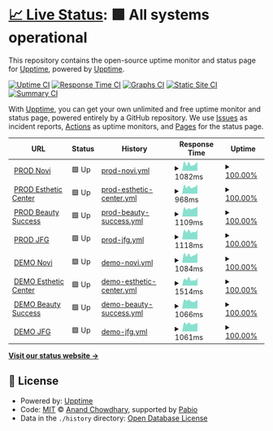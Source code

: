 # [📈 Live Status](https://upptime.github.io/upptime): <!--live status--> **🟩 All systems operational**

This repository contains the open-source uptime monitor and status page for [Upptime](https://upptime.js.org), powered by [Upptime](https://github.com/upptime/upptime).

[![Uptime CI](https://github.com/fr-cleonet/novi-uptime/workflows/Uptime%20CI/badge.svg)](https://github.com/fr-cleonet/novi-uptime/actions?query=workflow%3A%22Uptime+CI%22)
[![Response Time CI](https://github.com/fr-cleonet/novi-uptime/workflows/Response%20Time%20CI/badge.svg)](https://github.com/fr-cleonet/novi-uptime/actions?query=workflow%3A%22Response+Time+CI%22)
[![Graphs CI](https://github.com/fr-cleonet/novi-uptime/workflows/Graphs%20CI/badge.svg)](https://github.com/fr-cleonet/novi-uptime/actions?query=workflow%3A%22Graphs+CI%22)
[![Static Site CI](https://github.com/fr-cleonet/novi-uptime/workflows/Static%20Site%20CI/badge.svg)](https://github.com/fr-cleonet/novi-uptime/actions?query=workflow%3A%22Static+Site+CI%22)
[![Summary CI](https://github.com/fr-cleonet/novi-uptime/workflows/Summary%20CI/badge.svg)](https://github.com/fr-cleonet/novi-uptime/actions?query=workflow%3A%22Summary+CI%22)

With [Upptime](https://upptime.js.org), you can get your own unlimited and free uptime monitor and status page, powered entirely by a GitHub repository. We use [Issues](https://github.com/upptime/upptime/issues) as incident reports, [Actions](https://github.com/fr-cleonet/novi-uptime/actions) as uptime monitors, and [Pages](https://upptime.github.io/upptime) for the status page.

<!--start: status pages-->
<!-- This summary is generated by Upptime (https://github.com/upptime/upptime) -->
<!-- Do not edit this manually, your changes will be overwritten -->
<!-- prettier-ignore -->
| URL | Status | History | Response Time | Uptime |
| --- | ------ | ------- | ------------- | ------ |
| <img alt="" src="https://icons.duckduckgo.com/ip3/groupe-novi-intra.cleonet.fr.ico" height="13"> [PROD Novi](https://groupe-novi-intra.cleonet.fr) | 🟩 Up | [prod-novi.yml](https://github.com/fr-cleonet/novi-uptime/commits/HEAD/history/prod-novi.yml) | <details><summary><img alt="Response time graph" src="./graphs/prod-novi/response-time-week.png" height="20"> 1082ms</summary><br><a href="https://fr-cleonet.github.io/novi-uptime/history/prod-novi"><img alt="Response time 1012" src="https://img.shields.io/endpoint?url=https%3A%2F%2Fraw.githubusercontent.com%2Ffr-cleonet%2Fnovi-uptime%2FHEAD%2Fapi%2Fprod-novi%2Fresponse-time.json"></a><br><a href="https://fr-cleonet.github.io/novi-uptime/history/prod-novi"><img alt="24-hour response time 1397" src="https://img.shields.io/endpoint?url=https%3A%2F%2Fraw.githubusercontent.com%2Ffr-cleonet%2Fnovi-uptime%2FHEAD%2Fapi%2Fprod-novi%2Fresponse-time-day.json"></a><br><a href="https://fr-cleonet.github.io/novi-uptime/history/prod-novi"><img alt="7-day response time 1082" src="https://img.shields.io/endpoint?url=https%3A%2F%2Fraw.githubusercontent.com%2Ffr-cleonet%2Fnovi-uptime%2FHEAD%2Fapi%2Fprod-novi%2Fresponse-time-week.json"></a><br><a href="https://fr-cleonet.github.io/novi-uptime/history/prod-novi"><img alt="30-day response time 1012" src="https://img.shields.io/endpoint?url=https%3A%2F%2Fraw.githubusercontent.com%2Ffr-cleonet%2Fnovi-uptime%2FHEAD%2Fapi%2Fprod-novi%2Fresponse-time-month.json"></a><br><a href="https://fr-cleonet.github.io/novi-uptime/history/prod-novi"><img alt="1-year response time 1012" src="https://img.shields.io/endpoint?url=https%3A%2F%2Fraw.githubusercontent.com%2Ffr-cleonet%2Fnovi-uptime%2FHEAD%2Fapi%2Fprod-novi%2Fresponse-time-year.json"></a></details> | <details><summary><a href="https://fr-cleonet.github.io/novi-uptime/history/prod-novi">100.00%</a></summary><a href="https://fr-cleonet.github.io/novi-uptime/history/prod-novi"><img alt="All-time uptime 100.00%" src="https://img.shields.io/endpoint?url=https%3A%2F%2Fraw.githubusercontent.com%2Ffr-cleonet%2Fnovi-uptime%2FHEAD%2Fapi%2Fprod-novi%2Fuptime.json"></a><br><a href="https://fr-cleonet.github.io/novi-uptime/history/prod-novi"><img alt="24-hour uptime 100.00%" src="https://img.shields.io/endpoint?url=https%3A%2F%2Fraw.githubusercontent.com%2Ffr-cleonet%2Fnovi-uptime%2FHEAD%2Fapi%2Fprod-novi%2Fuptime-day.json"></a><br><a href="https://fr-cleonet.github.io/novi-uptime/history/prod-novi"><img alt="7-day uptime 100.00%" src="https://img.shields.io/endpoint?url=https%3A%2F%2Fraw.githubusercontent.com%2Ffr-cleonet%2Fnovi-uptime%2FHEAD%2Fapi%2Fprod-novi%2Fuptime-week.json"></a><br><a href="https://fr-cleonet.github.io/novi-uptime/history/prod-novi"><img alt="30-day uptime 100.00%" src="https://img.shields.io/endpoint?url=https%3A%2F%2Fraw.githubusercontent.com%2Ffr-cleonet%2Fnovi-uptime%2FHEAD%2Fapi%2Fprod-novi%2Fuptime-month.json"></a><br><a href="https://fr-cleonet.github.io/novi-uptime/history/prod-novi"><img alt="1-year uptime 100.00%" src="https://img.shields.io/endpoint?url=https%3A%2F%2Fraw.githubusercontent.com%2Ffr-cleonet%2Fnovi-uptime%2FHEAD%2Fapi%2Fprod-novi%2Fuptime-year.json"></a></details>
| <img alt="" src="https://icons.duckduckgo.com/ip3/estheticcenter-intra.cleonet.fr.ico" height="13"> [PROD Esthetic Center](https://estheticcenter-intra.cleonet.fr) | 🟩 Up | [prod-esthetic-center.yml](https://github.com/fr-cleonet/novi-uptime/commits/HEAD/history/prod-esthetic-center.yml) | <details><summary><img alt="Response time graph" src="./graphs/prod-esthetic-center/response-time-week.png" height="20"> 968ms</summary><br><a href="https://fr-cleonet.github.io/novi-uptime/history/prod-esthetic-center"><img alt="Response time 939" src="https://img.shields.io/endpoint?url=https%3A%2F%2Fraw.githubusercontent.com%2Ffr-cleonet%2Fnovi-uptime%2FHEAD%2Fapi%2Fprod-esthetic-center%2Fresponse-time.json"></a><br><a href="https://fr-cleonet.github.io/novi-uptime/history/prod-esthetic-center"><img alt="24-hour response time 1217" src="https://img.shields.io/endpoint?url=https%3A%2F%2Fraw.githubusercontent.com%2Ffr-cleonet%2Fnovi-uptime%2FHEAD%2Fapi%2Fprod-esthetic-center%2Fresponse-time-day.json"></a><br><a href="https://fr-cleonet.github.io/novi-uptime/history/prod-esthetic-center"><img alt="7-day response time 968" src="https://img.shields.io/endpoint?url=https%3A%2F%2Fraw.githubusercontent.com%2Ffr-cleonet%2Fnovi-uptime%2FHEAD%2Fapi%2Fprod-esthetic-center%2Fresponse-time-week.json"></a><br><a href="https://fr-cleonet.github.io/novi-uptime/history/prod-esthetic-center"><img alt="30-day response time 939" src="https://img.shields.io/endpoint?url=https%3A%2F%2Fraw.githubusercontent.com%2Ffr-cleonet%2Fnovi-uptime%2FHEAD%2Fapi%2Fprod-esthetic-center%2Fresponse-time-month.json"></a><br><a href="https://fr-cleonet.github.io/novi-uptime/history/prod-esthetic-center"><img alt="1-year response time 939" src="https://img.shields.io/endpoint?url=https%3A%2F%2Fraw.githubusercontent.com%2Ffr-cleonet%2Fnovi-uptime%2FHEAD%2Fapi%2Fprod-esthetic-center%2Fresponse-time-year.json"></a></details> | <details><summary><a href="https://fr-cleonet.github.io/novi-uptime/history/prod-esthetic-center">100.00%</a></summary><a href="https://fr-cleonet.github.io/novi-uptime/history/prod-esthetic-center"><img alt="All-time uptime 100.00%" src="https://img.shields.io/endpoint?url=https%3A%2F%2Fraw.githubusercontent.com%2Ffr-cleonet%2Fnovi-uptime%2FHEAD%2Fapi%2Fprod-esthetic-center%2Fuptime.json"></a><br><a href="https://fr-cleonet.github.io/novi-uptime/history/prod-esthetic-center"><img alt="24-hour uptime 100.00%" src="https://img.shields.io/endpoint?url=https%3A%2F%2Fraw.githubusercontent.com%2Ffr-cleonet%2Fnovi-uptime%2FHEAD%2Fapi%2Fprod-esthetic-center%2Fuptime-day.json"></a><br><a href="https://fr-cleonet.github.io/novi-uptime/history/prod-esthetic-center"><img alt="7-day uptime 100.00%" src="https://img.shields.io/endpoint?url=https%3A%2F%2Fraw.githubusercontent.com%2Ffr-cleonet%2Fnovi-uptime%2FHEAD%2Fapi%2Fprod-esthetic-center%2Fuptime-week.json"></a><br><a href="https://fr-cleonet.github.io/novi-uptime/history/prod-esthetic-center"><img alt="30-day uptime 100.00%" src="https://img.shields.io/endpoint?url=https%3A%2F%2Fraw.githubusercontent.com%2Ffr-cleonet%2Fnovi-uptime%2FHEAD%2Fapi%2Fprod-esthetic-center%2Fuptime-month.json"></a><br><a href="https://fr-cleonet.github.io/novi-uptime/history/prod-esthetic-center"><img alt="1-year uptime 100.00%" src="https://img.shields.io/endpoint?url=https%3A%2F%2Fraw.githubusercontent.com%2Ffr-cleonet%2Fnovi-uptime%2FHEAD%2Fapi%2Fprod-esthetic-center%2Fuptime-year.json"></a></details>
| <img alt="" src="https://icons.duckduckgo.com/ip3/beautysuccess-intra.cleonet.fr.ico" height="13"> [PROD Beauty Success](https://beautysuccess-intra.cleonet.fr) | 🟩 Up | [prod-beauty-success.yml](https://github.com/fr-cleonet/novi-uptime/commits/HEAD/history/prod-beauty-success.yml) | <details><summary><img alt="Response time graph" src="./graphs/prod-beauty-success/response-time-week.png" height="20"> 1109ms</summary><br><a href="https://fr-cleonet.github.io/novi-uptime/history/prod-beauty-success"><img alt="Response time 1064" src="https://img.shields.io/endpoint?url=https%3A%2F%2Fraw.githubusercontent.com%2Ffr-cleonet%2Fnovi-uptime%2FHEAD%2Fapi%2Fprod-beauty-success%2Fresponse-time.json"></a><br><a href="https://fr-cleonet.github.io/novi-uptime/history/prod-beauty-success"><img alt="24-hour response time 1330" src="https://img.shields.io/endpoint?url=https%3A%2F%2Fraw.githubusercontent.com%2Ffr-cleonet%2Fnovi-uptime%2FHEAD%2Fapi%2Fprod-beauty-success%2Fresponse-time-day.json"></a><br><a href="https://fr-cleonet.github.io/novi-uptime/history/prod-beauty-success"><img alt="7-day response time 1109" src="https://img.shields.io/endpoint?url=https%3A%2F%2Fraw.githubusercontent.com%2Ffr-cleonet%2Fnovi-uptime%2FHEAD%2Fapi%2Fprod-beauty-success%2Fresponse-time-week.json"></a><br><a href="https://fr-cleonet.github.io/novi-uptime/history/prod-beauty-success"><img alt="30-day response time 1064" src="https://img.shields.io/endpoint?url=https%3A%2F%2Fraw.githubusercontent.com%2Ffr-cleonet%2Fnovi-uptime%2FHEAD%2Fapi%2Fprod-beauty-success%2Fresponse-time-month.json"></a><br><a href="https://fr-cleonet.github.io/novi-uptime/history/prod-beauty-success"><img alt="1-year response time 1064" src="https://img.shields.io/endpoint?url=https%3A%2F%2Fraw.githubusercontent.com%2Ffr-cleonet%2Fnovi-uptime%2FHEAD%2Fapi%2Fprod-beauty-success%2Fresponse-time-year.json"></a></details> | <details><summary><a href="https://fr-cleonet.github.io/novi-uptime/history/prod-beauty-success">100.00%</a></summary><a href="https://fr-cleonet.github.io/novi-uptime/history/prod-beauty-success"><img alt="All-time uptime 100.00%" src="https://img.shields.io/endpoint?url=https%3A%2F%2Fraw.githubusercontent.com%2Ffr-cleonet%2Fnovi-uptime%2FHEAD%2Fapi%2Fprod-beauty-success%2Fuptime.json"></a><br><a href="https://fr-cleonet.github.io/novi-uptime/history/prod-beauty-success"><img alt="24-hour uptime 100.00%" src="https://img.shields.io/endpoint?url=https%3A%2F%2Fraw.githubusercontent.com%2Ffr-cleonet%2Fnovi-uptime%2FHEAD%2Fapi%2Fprod-beauty-success%2Fuptime-day.json"></a><br><a href="https://fr-cleonet.github.io/novi-uptime/history/prod-beauty-success"><img alt="7-day uptime 100.00%" src="https://img.shields.io/endpoint?url=https%3A%2F%2Fraw.githubusercontent.com%2Ffr-cleonet%2Fnovi-uptime%2FHEAD%2Fapi%2Fprod-beauty-success%2Fuptime-week.json"></a><br><a href="https://fr-cleonet.github.io/novi-uptime/history/prod-beauty-success"><img alt="30-day uptime 100.00%" src="https://img.shields.io/endpoint?url=https%3A%2F%2Fraw.githubusercontent.com%2Ffr-cleonet%2Fnovi-uptime%2FHEAD%2Fapi%2Fprod-beauty-success%2Fuptime-month.json"></a><br><a href="https://fr-cleonet.github.io/novi-uptime/history/prod-beauty-success"><img alt="1-year uptime 100.00%" src="https://img.shields.io/endpoint?url=https%3A%2F%2Fraw.githubusercontent.com%2Ffr-cleonet%2Fnovi-uptime%2FHEAD%2Fapi%2Fprod-beauty-success%2Fuptime-year.json"></a></details>
| <img alt="" src="https://icons.duckduckgo.com/ip3/jfgclinic-intra.cleonet.fr.ico" height="13"> [PROD JFG](https://jfgclinic-intra.cleonet.fr) | 🟩 Up | [prod-jfg.yml](https://github.com/fr-cleonet/novi-uptime/commits/HEAD/history/prod-jfg.yml) | <details><summary><img alt="Response time graph" src="./graphs/prod-jfg/response-time-week.png" height="20"> 1118ms</summary><br><a href="https://fr-cleonet.github.io/novi-uptime/history/prod-jfg"><img alt="Response time 1052" src="https://img.shields.io/endpoint?url=https%3A%2F%2Fraw.githubusercontent.com%2Ffr-cleonet%2Fnovi-uptime%2FHEAD%2Fapi%2Fprod-jfg%2Fresponse-time.json"></a><br><a href="https://fr-cleonet.github.io/novi-uptime/history/prod-jfg"><img alt="24-hour response time 1328" src="https://img.shields.io/endpoint?url=https%3A%2F%2Fraw.githubusercontent.com%2Ffr-cleonet%2Fnovi-uptime%2FHEAD%2Fapi%2Fprod-jfg%2Fresponse-time-day.json"></a><br><a href="https://fr-cleonet.github.io/novi-uptime/history/prod-jfg"><img alt="7-day response time 1118" src="https://img.shields.io/endpoint?url=https%3A%2F%2Fraw.githubusercontent.com%2Ffr-cleonet%2Fnovi-uptime%2FHEAD%2Fapi%2Fprod-jfg%2Fresponse-time-week.json"></a><br><a href="https://fr-cleonet.github.io/novi-uptime/history/prod-jfg"><img alt="30-day response time 1052" src="https://img.shields.io/endpoint?url=https%3A%2F%2Fraw.githubusercontent.com%2Ffr-cleonet%2Fnovi-uptime%2FHEAD%2Fapi%2Fprod-jfg%2Fresponse-time-month.json"></a><br><a href="https://fr-cleonet.github.io/novi-uptime/history/prod-jfg"><img alt="1-year response time 1052" src="https://img.shields.io/endpoint?url=https%3A%2F%2Fraw.githubusercontent.com%2Ffr-cleonet%2Fnovi-uptime%2FHEAD%2Fapi%2Fprod-jfg%2Fresponse-time-year.json"></a></details> | <details><summary><a href="https://fr-cleonet.github.io/novi-uptime/history/prod-jfg">100.00%</a></summary><a href="https://fr-cleonet.github.io/novi-uptime/history/prod-jfg"><img alt="All-time uptime 100.00%" src="https://img.shields.io/endpoint?url=https%3A%2F%2Fraw.githubusercontent.com%2Ffr-cleonet%2Fnovi-uptime%2FHEAD%2Fapi%2Fprod-jfg%2Fuptime.json"></a><br><a href="https://fr-cleonet.github.io/novi-uptime/history/prod-jfg"><img alt="24-hour uptime 100.00%" src="https://img.shields.io/endpoint?url=https%3A%2F%2Fraw.githubusercontent.com%2Ffr-cleonet%2Fnovi-uptime%2FHEAD%2Fapi%2Fprod-jfg%2Fuptime-day.json"></a><br><a href="https://fr-cleonet.github.io/novi-uptime/history/prod-jfg"><img alt="7-day uptime 100.00%" src="https://img.shields.io/endpoint?url=https%3A%2F%2Fraw.githubusercontent.com%2Ffr-cleonet%2Fnovi-uptime%2FHEAD%2Fapi%2Fprod-jfg%2Fuptime-week.json"></a><br><a href="https://fr-cleonet.github.io/novi-uptime/history/prod-jfg"><img alt="30-day uptime 100.00%" src="https://img.shields.io/endpoint?url=https%3A%2F%2Fraw.githubusercontent.com%2Ffr-cleonet%2Fnovi-uptime%2FHEAD%2Fapi%2Fprod-jfg%2Fuptime-month.json"></a><br><a href="https://fr-cleonet.github.io/novi-uptime/history/prod-jfg"><img alt="1-year uptime 100.00%" src="https://img.shields.io/endpoint?url=https%3A%2F%2Fraw.githubusercontent.com%2Ffr-cleonet%2Fnovi-uptime%2FHEAD%2Fapi%2Fprod-jfg%2Fuptime-year.json"></a></details>
| <img alt="" src="https://icons.duckduckgo.com/ip3/demo.novi-intra.cleonet.fr.ico" height="13"> [DEMO Novi](https://demo.novi-intra.cleonet.fr) | 🟩 Up | [demo-novi.yml](https://github.com/fr-cleonet/novi-uptime/commits/HEAD/history/demo-novi.yml) | <details><summary><img alt="Response time graph" src="./graphs/demo-novi/response-time-week.png" height="20"> 1084ms</summary><br><a href="https://fr-cleonet.github.io/novi-uptime/history/demo-novi"><img alt="Response time 1002" src="https://img.shields.io/endpoint?url=https%3A%2F%2Fraw.githubusercontent.com%2Ffr-cleonet%2Fnovi-uptime%2FHEAD%2Fapi%2Fdemo-novi%2Fresponse-time.json"></a><br><a href="https://fr-cleonet.github.io/novi-uptime/history/demo-novi"><img alt="24-hour response time 1315" src="https://img.shields.io/endpoint?url=https%3A%2F%2Fraw.githubusercontent.com%2Ffr-cleonet%2Fnovi-uptime%2FHEAD%2Fapi%2Fdemo-novi%2Fresponse-time-day.json"></a><br><a href="https://fr-cleonet.github.io/novi-uptime/history/demo-novi"><img alt="7-day response time 1084" src="https://img.shields.io/endpoint?url=https%3A%2F%2Fraw.githubusercontent.com%2Ffr-cleonet%2Fnovi-uptime%2FHEAD%2Fapi%2Fdemo-novi%2Fresponse-time-week.json"></a><br><a href="https://fr-cleonet.github.io/novi-uptime/history/demo-novi"><img alt="30-day response time 1002" src="https://img.shields.io/endpoint?url=https%3A%2F%2Fraw.githubusercontent.com%2Ffr-cleonet%2Fnovi-uptime%2FHEAD%2Fapi%2Fdemo-novi%2Fresponse-time-month.json"></a><br><a href="https://fr-cleonet.github.io/novi-uptime/history/demo-novi"><img alt="1-year response time 1002" src="https://img.shields.io/endpoint?url=https%3A%2F%2Fraw.githubusercontent.com%2Ffr-cleonet%2Fnovi-uptime%2FHEAD%2Fapi%2Fdemo-novi%2Fresponse-time-year.json"></a></details> | <details><summary><a href="https://fr-cleonet.github.io/novi-uptime/history/demo-novi">100.00%</a></summary><a href="https://fr-cleonet.github.io/novi-uptime/history/demo-novi"><img alt="All-time uptime 100.00%" src="https://img.shields.io/endpoint?url=https%3A%2F%2Fraw.githubusercontent.com%2Ffr-cleonet%2Fnovi-uptime%2FHEAD%2Fapi%2Fdemo-novi%2Fuptime.json"></a><br><a href="https://fr-cleonet.github.io/novi-uptime/history/demo-novi"><img alt="24-hour uptime 100.00%" src="https://img.shields.io/endpoint?url=https%3A%2F%2Fraw.githubusercontent.com%2Ffr-cleonet%2Fnovi-uptime%2FHEAD%2Fapi%2Fdemo-novi%2Fuptime-day.json"></a><br><a href="https://fr-cleonet.github.io/novi-uptime/history/demo-novi"><img alt="7-day uptime 100.00%" src="https://img.shields.io/endpoint?url=https%3A%2F%2Fraw.githubusercontent.com%2Ffr-cleonet%2Fnovi-uptime%2FHEAD%2Fapi%2Fdemo-novi%2Fuptime-week.json"></a><br><a href="https://fr-cleonet.github.io/novi-uptime/history/demo-novi"><img alt="30-day uptime 100.00%" src="https://img.shields.io/endpoint?url=https%3A%2F%2Fraw.githubusercontent.com%2Ffr-cleonet%2Fnovi-uptime%2FHEAD%2Fapi%2Fdemo-novi%2Fuptime-month.json"></a><br><a href="https://fr-cleonet.github.io/novi-uptime/history/demo-novi"><img alt="1-year uptime 100.00%" src="https://img.shields.io/endpoint?url=https%3A%2F%2Fraw.githubusercontent.com%2Ffr-cleonet%2Fnovi-uptime%2FHEAD%2Fapi%2Fdemo-novi%2Fuptime-year.json"></a></details>
| <img alt="" src="https://icons.duckduckgo.com/ip3/demo.estheticcenter-intra.cleonet.fr.ico" height="13"> [DEMO Esthetic Center](http://demo.estheticcenter-intra.cleonet.fr) | 🟩 Up | [demo-esthetic-center.yml](https://github.com/fr-cleonet/novi-uptime/commits/HEAD/history/demo-esthetic-center.yml) | <details><summary><img alt="Response time graph" src="./graphs/demo-esthetic-center/response-time-week.png" height="20"> 1514ms</summary><br><a href="https://fr-cleonet.github.io/novi-uptime/history/demo-esthetic-center"><img alt="Response time 1508" src="https://img.shields.io/endpoint?url=https%3A%2F%2Fraw.githubusercontent.com%2Ffr-cleonet%2Fnovi-uptime%2FHEAD%2Fapi%2Fdemo-esthetic-center%2Fresponse-time.json"></a><br><a href="https://fr-cleonet.github.io/novi-uptime/history/demo-esthetic-center"><img alt="24-hour response time 1804" src="https://img.shields.io/endpoint?url=https%3A%2F%2Fraw.githubusercontent.com%2Ffr-cleonet%2Fnovi-uptime%2FHEAD%2Fapi%2Fdemo-esthetic-center%2Fresponse-time-day.json"></a><br><a href="https://fr-cleonet.github.io/novi-uptime/history/demo-esthetic-center"><img alt="7-day response time 1514" src="https://img.shields.io/endpoint?url=https%3A%2F%2Fraw.githubusercontent.com%2Ffr-cleonet%2Fnovi-uptime%2FHEAD%2Fapi%2Fdemo-esthetic-center%2Fresponse-time-week.json"></a><br><a href="https://fr-cleonet.github.io/novi-uptime/history/demo-esthetic-center"><img alt="30-day response time 1508" src="https://img.shields.io/endpoint?url=https%3A%2F%2Fraw.githubusercontent.com%2Ffr-cleonet%2Fnovi-uptime%2FHEAD%2Fapi%2Fdemo-esthetic-center%2Fresponse-time-month.json"></a><br><a href="https://fr-cleonet.github.io/novi-uptime/history/demo-esthetic-center"><img alt="1-year response time 1508" src="https://img.shields.io/endpoint?url=https%3A%2F%2Fraw.githubusercontent.com%2Ffr-cleonet%2Fnovi-uptime%2FHEAD%2Fapi%2Fdemo-esthetic-center%2Fresponse-time-year.json"></a></details> | <details><summary><a href="https://fr-cleonet.github.io/novi-uptime/history/demo-esthetic-center">100.00%</a></summary><a href="https://fr-cleonet.github.io/novi-uptime/history/demo-esthetic-center"><img alt="All-time uptime 100.00%" src="https://img.shields.io/endpoint?url=https%3A%2F%2Fraw.githubusercontent.com%2Ffr-cleonet%2Fnovi-uptime%2FHEAD%2Fapi%2Fdemo-esthetic-center%2Fuptime.json"></a><br><a href="https://fr-cleonet.github.io/novi-uptime/history/demo-esthetic-center"><img alt="24-hour uptime 100.00%" src="https://img.shields.io/endpoint?url=https%3A%2F%2Fraw.githubusercontent.com%2Ffr-cleonet%2Fnovi-uptime%2FHEAD%2Fapi%2Fdemo-esthetic-center%2Fuptime-day.json"></a><br><a href="https://fr-cleonet.github.io/novi-uptime/history/demo-esthetic-center"><img alt="7-day uptime 100.00%" src="https://img.shields.io/endpoint?url=https%3A%2F%2Fraw.githubusercontent.com%2Ffr-cleonet%2Fnovi-uptime%2FHEAD%2Fapi%2Fdemo-esthetic-center%2Fuptime-week.json"></a><br><a href="https://fr-cleonet.github.io/novi-uptime/history/demo-esthetic-center"><img alt="30-day uptime 100.00%" src="https://img.shields.io/endpoint?url=https%3A%2F%2Fraw.githubusercontent.com%2Ffr-cleonet%2Fnovi-uptime%2FHEAD%2Fapi%2Fdemo-esthetic-center%2Fuptime-month.json"></a><br><a href="https://fr-cleonet.github.io/novi-uptime/history/demo-esthetic-center"><img alt="1-year uptime 100.00%" src="https://img.shields.io/endpoint?url=https%3A%2F%2Fraw.githubusercontent.com%2Ffr-cleonet%2Fnovi-uptime%2FHEAD%2Fapi%2Fdemo-esthetic-center%2Fuptime-year.json"></a></details>
| <img alt="" src="https://icons.duckduckgo.com/ip3/demo.beautysuccess-intra.cleonet.fr.ico" height="13"> [DEMO Beauty Success](https://demo.beautysuccess-intra.cleonet.fr) | 🟩 Up | [demo-beauty-success.yml](https://github.com/fr-cleonet/novi-uptime/commits/HEAD/history/demo-beauty-success.yml) | <details><summary><img alt="Response time graph" src="./graphs/demo-beauty-success/response-time-week.png" height="20"> 1066ms</summary><br><a href="https://fr-cleonet.github.io/novi-uptime/history/demo-beauty-success"><img alt="Response time 1026" src="https://img.shields.io/endpoint?url=https%3A%2F%2Fraw.githubusercontent.com%2Ffr-cleonet%2Fnovi-uptime%2FHEAD%2Fapi%2Fdemo-beauty-success%2Fresponse-time.json"></a><br><a href="https://fr-cleonet.github.io/novi-uptime/history/demo-beauty-success"><img alt="24-hour response time 1178" src="https://img.shields.io/endpoint?url=https%3A%2F%2Fraw.githubusercontent.com%2Ffr-cleonet%2Fnovi-uptime%2FHEAD%2Fapi%2Fdemo-beauty-success%2Fresponse-time-day.json"></a><br><a href="https://fr-cleonet.github.io/novi-uptime/history/demo-beauty-success"><img alt="7-day response time 1066" src="https://img.shields.io/endpoint?url=https%3A%2F%2Fraw.githubusercontent.com%2Ffr-cleonet%2Fnovi-uptime%2FHEAD%2Fapi%2Fdemo-beauty-success%2Fresponse-time-week.json"></a><br><a href="https://fr-cleonet.github.io/novi-uptime/history/demo-beauty-success"><img alt="30-day response time 1026" src="https://img.shields.io/endpoint?url=https%3A%2F%2Fraw.githubusercontent.com%2Ffr-cleonet%2Fnovi-uptime%2FHEAD%2Fapi%2Fdemo-beauty-success%2Fresponse-time-month.json"></a><br><a href="https://fr-cleonet.github.io/novi-uptime/history/demo-beauty-success"><img alt="1-year response time 1026" src="https://img.shields.io/endpoint?url=https%3A%2F%2Fraw.githubusercontent.com%2Ffr-cleonet%2Fnovi-uptime%2FHEAD%2Fapi%2Fdemo-beauty-success%2Fresponse-time-year.json"></a></details> | <details><summary><a href="https://fr-cleonet.github.io/novi-uptime/history/demo-beauty-success">100.00%</a></summary><a href="https://fr-cleonet.github.io/novi-uptime/history/demo-beauty-success"><img alt="All-time uptime 100.00%" src="https://img.shields.io/endpoint?url=https%3A%2F%2Fraw.githubusercontent.com%2Ffr-cleonet%2Fnovi-uptime%2FHEAD%2Fapi%2Fdemo-beauty-success%2Fuptime.json"></a><br><a href="https://fr-cleonet.github.io/novi-uptime/history/demo-beauty-success"><img alt="24-hour uptime 100.00%" src="https://img.shields.io/endpoint?url=https%3A%2F%2Fraw.githubusercontent.com%2Ffr-cleonet%2Fnovi-uptime%2FHEAD%2Fapi%2Fdemo-beauty-success%2Fuptime-day.json"></a><br><a href="https://fr-cleonet.github.io/novi-uptime/history/demo-beauty-success"><img alt="7-day uptime 100.00%" src="https://img.shields.io/endpoint?url=https%3A%2F%2Fraw.githubusercontent.com%2Ffr-cleonet%2Fnovi-uptime%2FHEAD%2Fapi%2Fdemo-beauty-success%2Fuptime-week.json"></a><br><a href="https://fr-cleonet.github.io/novi-uptime/history/demo-beauty-success"><img alt="30-day uptime 100.00%" src="https://img.shields.io/endpoint?url=https%3A%2F%2Fraw.githubusercontent.com%2Ffr-cleonet%2Fnovi-uptime%2FHEAD%2Fapi%2Fdemo-beauty-success%2Fuptime-month.json"></a><br><a href="https://fr-cleonet.github.io/novi-uptime/history/demo-beauty-success"><img alt="1-year uptime 100.00%" src="https://img.shields.io/endpoint?url=https%3A%2F%2Fraw.githubusercontent.com%2Ffr-cleonet%2Fnovi-uptime%2FHEAD%2Fapi%2Fdemo-beauty-success%2Fuptime-year.json"></a></details>
| <img alt="" src="https://icons.duckduckgo.com/ip3/demo.jfgclinic-intra.cleonet.fr.ico" height="13"> [DEMO JFG](https://demo.jfgclinic-intra.cleonet.fr/) | 🟩 Up | [demo-jfg.yml](https://github.com/fr-cleonet/novi-uptime/commits/HEAD/history/demo-jfg.yml) | <details><summary><img alt="Response time graph" src="./graphs/demo-jfg/response-time-week.png" height="20"> 1061ms</summary><br><a href="https://fr-cleonet.github.io/novi-uptime/history/demo-jfg"><img alt="Response time 1006" src="https://img.shields.io/endpoint?url=https%3A%2F%2Fraw.githubusercontent.com%2Ffr-cleonet%2Fnovi-uptime%2FHEAD%2Fapi%2Fdemo-jfg%2Fresponse-time.json"></a><br><a href="https://fr-cleonet.github.io/novi-uptime/history/demo-jfg"><img alt="24-hour response time 1144" src="https://img.shields.io/endpoint?url=https%3A%2F%2Fraw.githubusercontent.com%2Ffr-cleonet%2Fnovi-uptime%2FHEAD%2Fapi%2Fdemo-jfg%2Fresponse-time-day.json"></a><br><a href="https://fr-cleonet.github.io/novi-uptime/history/demo-jfg"><img alt="7-day response time 1061" src="https://img.shields.io/endpoint?url=https%3A%2F%2Fraw.githubusercontent.com%2Ffr-cleonet%2Fnovi-uptime%2FHEAD%2Fapi%2Fdemo-jfg%2Fresponse-time-week.json"></a><br><a href="https://fr-cleonet.github.io/novi-uptime/history/demo-jfg"><img alt="30-day response time 1006" src="https://img.shields.io/endpoint?url=https%3A%2F%2Fraw.githubusercontent.com%2Ffr-cleonet%2Fnovi-uptime%2FHEAD%2Fapi%2Fdemo-jfg%2Fresponse-time-month.json"></a><br><a href="https://fr-cleonet.github.io/novi-uptime/history/demo-jfg"><img alt="1-year response time 1006" src="https://img.shields.io/endpoint?url=https%3A%2F%2Fraw.githubusercontent.com%2Ffr-cleonet%2Fnovi-uptime%2FHEAD%2Fapi%2Fdemo-jfg%2Fresponse-time-year.json"></a></details> | <details><summary><a href="https://fr-cleonet.github.io/novi-uptime/history/demo-jfg">100.00%</a></summary><a href="https://fr-cleonet.github.io/novi-uptime/history/demo-jfg"><img alt="All-time uptime 100.00%" src="https://img.shields.io/endpoint?url=https%3A%2F%2Fraw.githubusercontent.com%2Ffr-cleonet%2Fnovi-uptime%2FHEAD%2Fapi%2Fdemo-jfg%2Fuptime.json"></a><br><a href="https://fr-cleonet.github.io/novi-uptime/history/demo-jfg"><img alt="24-hour uptime 100.00%" src="https://img.shields.io/endpoint?url=https%3A%2F%2Fraw.githubusercontent.com%2Ffr-cleonet%2Fnovi-uptime%2FHEAD%2Fapi%2Fdemo-jfg%2Fuptime-day.json"></a><br><a href="https://fr-cleonet.github.io/novi-uptime/history/demo-jfg"><img alt="7-day uptime 100.00%" src="https://img.shields.io/endpoint?url=https%3A%2F%2Fraw.githubusercontent.com%2Ffr-cleonet%2Fnovi-uptime%2FHEAD%2Fapi%2Fdemo-jfg%2Fuptime-week.json"></a><br><a href="https://fr-cleonet.github.io/novi-uptime/history/demo-jfg"><img alt="30-day uptime 100.00%" src="https://img.shields.io/endpoint?url=https%3A%2F%2Fraw.githubusercontent.com%2Ffr-cleonet%2Fnovi-uptime%2FHEAD%2Fapi%2Fdemo-jfg%2Fuptime-month.json"></a><br><a href="https://fr-cleonet.github.io/novi-uptime/history/demo-jfg"><img alt="1-year uptime 100.00%" src="https://img.shields.io/endpoint?url=https%3A%2F%2Fraw.githubusercontent.com%2Ffr-cleonet%2Fnovi-uptime%2FHEAD%2Fapi%2Fdemo-jfg%2Fuptime-year.json"></a></details>

<!--end: status pages-->

[**Visit our status website →**](https://upptime.github.io/upptime)

## 📄 License

- Powered by: [Upptime](https://github.com/upptime/upptime)
- Code: [MIT](./LICENSE) © [Anand Chowdhary](https://anandchowdhary.com), supported by [Pabio](https://pabio.com)
- Data in the `./history` directory: [Open Database License](https://opendatacommons.org/licenses/odbl/1-0/)
